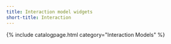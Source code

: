 ```yaml
---
title: Interaction model widgets
short-title: Interaction
---
```

{% include catalogpage.html category="Interaction Models" %}
